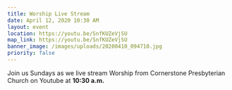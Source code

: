 ```yaml
---
title: Worship Live Stream
date: April 12, 2020 10:30 AM
layout: event
location: https://youtu.be/SnfKUZeVjSU
map_link: https://youtu.be/SnfKUZeVjSU
banner_image: /images/uploads/20200410_094710.jpg
priority: false
---
```

Join us Sundays as we live stream Worship from Cornerstone Presbyterian Church on Youtube at **10:30 a.m.**